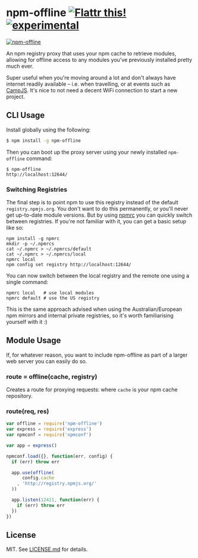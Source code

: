 # npm-offline [![Flattr this!](https://api.flattr.com/button/flattr-badge-large.png)](https://flattr.com/submit/auto?user_id=hughskennedy&url=http://github.com/hughsk/npm-offline&title=npm-offline&description=hughsk/npm-offline%20on%20GitHub&language=en_GB&tags=flattr,github,javascript&category=software)[![experimental](http://hughsk.github.io/stability-badges/dist/experimental.svg)](http://github.com/hughsk/stability-badges) #

[![npm-offline](https://nodei.co/npm/npm-offline.png?mini=true)](https://nodei.co/npm/npm-offline)

An npm registry proxy that uses your npm cache to retrieve modules, allowing for offline access to any modules you've previously installed pretty much ever.

Super useful when you're moving around a lot and don't always have internet
readily available – i.e. when travelling, or at events such as
[CampJS](http://campjs.com/). It's nice to not need a decent WiFi connection to
start a new project.

## CLI Usage ##

Install globally using the following:

``` bash
$ npm install -g npm-offline
```

Then you can boot up the proxy server using your newly installed `npm-offline`
command:

```
$ npm-offline
http://localhost:12644/
```

### Switching Registries ###

The final step is to point npm to use this registry instead of the default
`registry.npmjs.org`. You don't want to do this permanently, or you'll never
get up-to-date module versions. But by using [npmrc](http://ghub.io/npmrc)
you can quickly switch between registries. If you're not familiar with it,
you can get a basic setup like so:

```
npm install -g npmrc
mkdir -p ~/.npmrcs
cat ~/.npmrc > ~/.npmrcs/default
cat ~/.npmrc > ~/.npmrcs/local
npmrc local
npm config set registry http://localhost:12644/
```

You can now switch between the local registry and the remote one using a single
command:

```
npmrc local   # use local modules
npmrc default # use the US registry
```

This is the same approach advised when using the Australian/European
npm mirrors and internal private registries, so it's worth familiarising
yourself with it :)

## Module Usage ##

If, for whatever reason, you want to include npm-offline as part of a larger
web server you can easily do so.

### route = offline(cache, registry) ###

Creates a route for proxying requests: where `cache` is your npm cache
repository.

### route(req, res) ###

``` javascript
var offline = require('npm-offline')
var express = require('express')
var npmconf = require('npmconf')

var app = express()

npmconf.load({}, function(err, config) {
  if (err) throw err

  app.use(offline(
      config.cache
    , 'http://registry.npmjs.org/'
  ))

  app.listen(12411, function(err) {
    if (err) throw err
  })
})
```

## License ##

MIT. See [LICENSE.md](http://github.com/hughsk/npm-offline/blob/master/LICENSE.md) for details.
